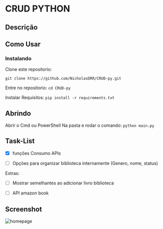 # CRUD PYTHON

## Descrição



## Como Usar

### Instalando
Clone este repositorio:

```git clone https://github.com/NicholasDRR/CRUD-py.git```

Entre no repositorio:
```cd CRUD-py```

Instalar Requisitos:
```pip install -r requirements.txt```

## Abrindo

Abrir o Cmd ou PowerShell Na pasta e rodar o comando: ```python main.py```

## Task-List

- [X] funções Consumo APIs
- [ ] Opções para organizar biblioteca internamente (Genero, nome, status)


Extras:

- [ ] Mostrar semelhantes ao adicionar livro biblioteca
- [ ] API amazon book


## Screenshot

![homepage](./photos/home_page.png)
